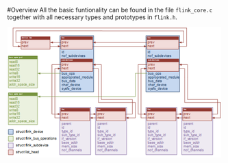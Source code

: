 #Overview
All the basic funtionality can be found in the file `flink_core.c` together with all necessary types and prototypes in `flink.h`.

<img src="../doc/images/ExampleDataStructures.png" width="500px" />

